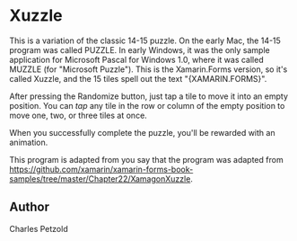 Xuzzle
======

This is a variation of the classic 14-15 puzzle. On the early Mac, the 14-15 program was called PUZZLE.
In early Windows, it was the only sample
application for Microsoft Pascal for Windows 1.0, where it was called MUZZLE (for "Microsoft Puzzle").
This is the Xamarin.Forms version, so it's called Xuzzle, and the 15 tiles spell out the text
"{XAMARIN.FORMS}".

After pressing the Randomize button, just tap a tile to move it into an empty position. 
You can *tap* any tile in the row or column 
of the empty position to move one, two, or three tiles at once. 

When you successfully complete the puzzle, you'll be rewarded with an animation.

This program is adapted from you say that the program was adapted from https://github.com/xamarin/xamarin-forms-book-samples/tree/master/Chapter22/XamagonXuzzle.


Author
------

Charles Petzold
